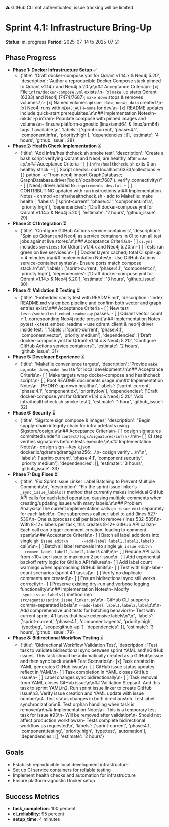 ⚠️  GitHub CLI not authenticated, issue tracking will be limited
# Sprint 4.1: Infrastructure Bring-Up
**Status**: in_progress
**Period**: 2025-07-14 to 2025-07-21

## Phase Progress
- **Phase 1: Docker Infrastructure Setup** ✅
  - {'title': 'Draft docker-compose.yml for Qdrant v1.14.x & Neo4j 5.20', 'description': 'Author a reproducible Docker Compose stack pinned to Qdrant v1.14.x and Neo4j 5.20.\n\n## Acceptance Criteria\n- [x] File `infra/docker-compose.yml` exists.\n- [x] `make up` starts Qdrant (6333) and Neo4j (7474/7687); `make down` stops & removes volumes.\n- [x] Named volumes `qdrant_data`, `neo4j_data` created.\n- [x] Neo4j runs with `NEO4J_AUTH=none` for dev.\n- [x] README updates include quick-start prerequisites.\n\n## Implementation Notes\n- mkdir -p infra\n- Populate compose with pinned images and volumes\n- Ensure platform-agnostic (linux/amd64 & linux/arm64) tags if available.\n', 'labels': ['sprint-current', 'phase:4.1', 'component:infra', 'priority:high'], 'dependencies': [], 'estimate': '4 hours', 'github_issue': 28}
- **Phase 2: Health Check Implementation** ⏳
  - {'title': 'Add infra/healthcheck.sh smoke test', 'description': 'Create a bash script verifying Qdrant and Neo4j are healthy after `make up`.\n## Acceptance Criteria - [ ] `infra/healthcheck.sh` exits 0 on healthy stack. - [ ] Script checks: curl localhost:6333/collections ⇒ `[]` python -c "from neo4j import GraphDatabase; GraphDatabase.driver(\'bolt://localhost:7687\'). verify_connectivity()" - [ ] Neo4j driver added to `requirements-dev.txt`. - [ ] CONTRIBUTING updated with run instructions.\n## Implementation Notes - chmod +x infra/healthcheck.sh - add to Makefile: make health ', 'labels': ['sprint-current', 'phase:4.1', 'component:infra', 'priority:high'], 'dependencies': ['Draft docker-compose.yml for Qdrant v1.14.x & Neo4j 5.20'], 'estimate': '2 hours', 'github_issue': 29}
- **Phase 3: CI Integration** ⏳
  - {'title': 'Configure GitHub Actions service containers', 'description': "Spin up Qdrant and Neo4j as service containers in CI to run all test jobs against live stores.\n\n## Acceptance Criteria\n- [ ] `ci.yml` includes `services:` for Qdrant v1.14.x and Neo4j 5.20.\n- [ ] Tests run green on live services.\n- [ ] Docker layers cached; total CI spin-up < 4 minutes.\n\n## Implementation Notes\n- Use GitHub Actions service-container syntax\n- Ensure ports match compose stack.\n'\n", 'labels': ['sprint-current', 'phase:4.1', 'component:ci', 'priority:high'], 'dependencies': ['Draft docker-compose.yml for Qdrant v1.14.x & Neo4j 5.20'], 'estimate': '3 hours', 'github_issue': 30}
- **Phase 4: Validation & Testing** ⏳
  - {'title': 'Embedder sanity test with README.md', 'description': 'Index README.md via embed pipeline and confirm both vector and graph entries exist.\n## Acceptance Criteria - [ ] New test `tests/smoke/test_embed_readme.py` passes. - [ ] Qdrant vector count ≥ 1; corresponding Neo4j node present.\n## Implementation Notes - pytest -k test_embed_readme - use qdrant_client & neo4j driver inside test. ', 'labels': ['sprint-current', 'phase:4.1', 'component:vector', 'priority:medium'], 'dependencies': ['Draft docker-compose.yml for Qdrant v1.14.x & Neo4j 5.20', 'Configure GitHub Actions service containers'], 'estimate': '2 hours', 'github_issue': 31}
- **Phase 5: Developer Experience** ⏳
  - {'title': 'Makefile convenience targets', 'description': 'Provide `make up`, `make down`, `make health` for local development.\n\n## Acceptance Criteria\n- [ ] Make targets wrap docker-compose and healthcheck script.\n- [ ] Root README documents usage.\n\n## Implementation Notes\n- .PHONY: up down health\n', 'labels': ['sprint-current', 'phase:4.1', 'component:dx', 'priority:low'], 'dependencies': ['Draft docker-compose.yml for Qdrant v1.14.x & Neo4j 5.20', 'Add infra/healthcheck.sh smoke test'], 'estimate': '1 hour', 'github_issue': 32}
- **Phase 6: Security** ⏳
  - {'title': 'Sigstore sign compose & images', 'description': "Begin supply-chain integrity chain for infra artefacts using Sigstore/cosign.\n\n## Acceptance Criteria\n- [ ] cosign signatures committed under\n      `context/logs/signatures/infra/`.\n\n- [ ] CI step verifies signatures before tests execute.\n\n## Implementation Notes\n- cosign sign --key k.json docker.io/qdrant/qdrant@sha256:...\n- cosign verify ...\n'\n", 'labels': ['sprint-current', 'phase:4.1', 'component:security', 'priority:medium'], 'dependencies': [], 'estimate': '3 hours', 'github_issue': 33}
- **Phase 7: Bug Fixes** ⏳
  - {'title': 'Fix Sprint Issue Linker Label Batching to Prevent Multiple Comments\n', 'description': "Fix the sprint issue linker's `_sync_issue_labels()` method that currently makes individual GitHub API calls for each label operation, causing multiple comments when creating/updating issues with many labels.\n\n## Problem Analysis\nThe current implementation calls `gh issue edit` separately for each label:\n- One subprocess call per label to add (lines 527-530)\n- One subprocess call per label to remove (lines 532-535)\n- With 8-12+ labels per task, this creates 8-12+ GitHub API calls\n- Each call can trigger comment creation, leading to comment spam\n\n## Acceptance Criteria\n- [ ] Batch all label additions into single `gh issue edit\n      --add-label label1,label2,label3` call\n\n- [ ] Batch all label removals into single `gh issue edit\n      --remove-label label1,label2,label3` call\n\n- [ ] Reduce API calls from ~10+ per issue to maximum 2 per issue\n- [ ] Add exponential backoff retry logic for GitHub API failures\n- [ ] Add label count warnings when approaching GitHub limits\n- [ ] Test with high-label-count scenarios (sprint 4.1 tasks)\n- [ ] Verify no duplicate comments are created\n- [ ] Ensure bidirectional sync still works correctly\n- [ ] Preserve existing dry-run and verbose logging functionality\n\n## Implementation Notes\n- Modify `_sync_issue_labels()` method in\n  `src/agents/sprint_issue_linker.py`\n\n- GitHub CLI supports comma-separated labels:\n  `--add-label label1,label2,label3`\n\n- Add comprehensive unit tests for batching behavior\n- Test with current sprint-4.1 tasks that have extensive labels\n'\n", 'labels': ['sprint-current', 'phase:4.1', 'component:agents', 'priority:high', 'type:bug', 'scope:github-api'], 'dependencies': [], 'estimate': '3 hours', 'github_issue': 79}
- **Phase 8: Bidirectional Workflow Testing** ⏳
  - {'title': 'Bidirectional Workflow Validation Test', 'description': 'Test task to validate bidirectional sync between sprint YAML and\nGitHub issues. This task should be automatically created as a GitHub\nissue and then sync back.\n\n## Test Scenarios\n- [x] Task created in YAML generates GitHub issue\n- [ ] GitHub issue status updates reflect in YAML\n- [ ] Task completion in YAML closes GitHub issue\n- [ ] Label changes sync bidirectionally\n- [ ] Task removal from YAML closes GitHub issue\n\n## Validation Steps\n1. Add this task to sprint YAML\n2. Run sprint issue linker to create GitHub issue\n3. Verify issue creation and YAML update with issue number\n4. Test status changes in both directions\n5. Test label synchronization\n6. Test orphan handling when task is removed\n\n## Implementation Notes\n- This is a temporary test task for issue #93\n- Will be removed after validation\n- Should not affect production workflows\n- Tests complete bidirectional workflow as requested\n', 'labels': ['sprint-current', 'phase:4.1', 'component:testing', 'priority:high', 'type:test', 'automation'], 'dependencies': [], 'estimate': '2 hours'}

## Goals
- Establish reproducible local development infrastructure
- Set up CI service containers for reliable testing
- Implement health checks and automation for infrastructure
- Ensure platform-agnostic Docker setup

## Success Metrics
- **task_completion**: 100 percent
- **ci_reliability**: 95 percent
- **setup_time**: 4 minutes
